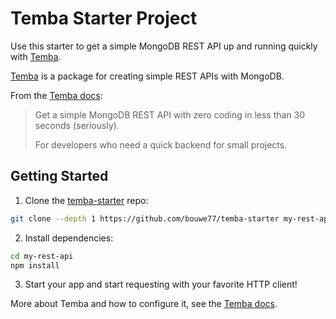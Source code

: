 # Temba Starter Project

Use this starter to get a simple MongoDB REST API up and running quickly with [Temba](https://github.com/bouwe77/temba).

[Temba](https://github.com/bouwe77/temba) is a package for creating simple REST APIs with MongoDB.

From the [Temba docs](https://github.com/bouwe77/temba/blob/main/readme.md):

> Get a simple MongoDB REST API with zero coding in less than 30 seconds (seriously).
>
> For developers who need a quick backend for small projects.

## Getting Started

1. Clone the [temba-starter](https://github.com/bouwe77/temba-starter) repo:

```bash
git clone --depth 1 https://github.com/bouwe77/temba-starter my-rest-api
```

2. Install dependencies:

```bash
cd my-rest-api
npm install
```

3. Start your app and start requesting with your favorite HTTP client!

More about Temba and how to configure it, see the [Temba docs](https://github.com/bouwe77/temba/blob/main/readme.md).
